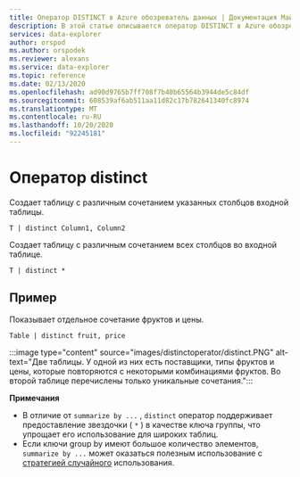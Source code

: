 ```yaml
---
title: Оператор DISTINCT в Azure обозреватель данных | Документация Майкрософт
description: В этой статье описывается оператор DISTINCT в Azure обозреватель данных.
services: data-explorer
author: orspod
ms.author: orspodek
ms.reviewer: alexans
ms.service: data-explorer
ms.topic: reference
ms.date: 02/13/2020
ms.openlocfilehash: ad90d9765b7ff708f7b40b65564b3944de5c84df
ms.sourcegitcommit: 608539af6ab511aa11d82c17b782641340fc8974
ms.translationtype: MT
ms.contentlocale: ru-RU
ms.lasthandoff: 10/20/2020
ms.locfileid: "92245181"
---
```

# <a name="distinct-operator"></a>Оператор distinct

Создает таблицу с различным сочетанием указанных столбцов входной таблицы. 

```kusto
T | distinct Column1, Column2
```

Создает таблицу с различным сочетанием всех столбцов во входной таблице.

```kusto
T | distinct *
```

## <a name="example"></a>Пример

Показывает отдельное сочетание фруктов и цены.

```kusto
Table | distinct fruit, price
```

:::image type="content" source="images/distinctoperator/distinct.PNG" alt-text="Две таблицы. У одной из них есть поставщики, типы фруктов и цены, которые повторяются с некоторыми комбинациями фруктов. Во второй таблице перечислены только уникальные сочетания.":::

**Примечания**

* В отличие от `summarize by ...` , `distinct` оператор поддерживает предоставление звездочки ( `*` ) в качестве ключа группы, что упрощает его использование для широких таблиц.
* Если ключи group by имеют большое количество элементов, `summarize by ...` может оказаться полезным использование с [стратегией случайного](shufflequery.md) использования.